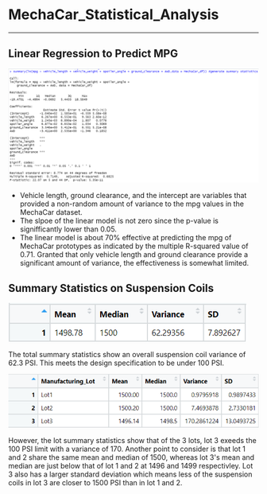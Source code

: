# **MechaCar_Statistical_Analysis**
---
## Linear Regression to Predict MPG
![picture alt](https://github.com/ChristinaGalley/MechaCar_Statistical_Analysis-/blob/main/Resources/Linear_Regression_to_Predict_MPG.png)

- Vehicle length, ground clearance, and the intercept are variables that provided a non-random amount of variance to the mpg values in the MechaCar dataset.
- The slpoe of the linear model is not zero since the p-value is signifficantly lower than 0.05.
- The linear model is about 70% effective at predicting the mpg of MechaCar prototypes as indicated by the multiple R-squared value of 0.71. Granted that only vehicle length and ground clearance provide a significant amount of variance, the effectiveness is somewhat limited.

## Summary Statistics on Suspension Coils
![picture alt](https://github.com/ChristinaGalley/MechaCar_Statistical_Analysis-/blob/main/Resources/total_summary.png)

The total summary statistics show an overall suspension coil variance of 62.3 PSI. This meets the design specification to be under 100 PSI.

![picture alt](https://github.com/ChristinaGalley/MechaCar_Statistical_Analysis-/blob/main/Resources/lot_summary.png)

However, the lot summary statistics show that of the 3 lots, lot 3 exeeds the 100 PSI limit with a variance of 170. Another point to consider is that lot 1 and 2 share the same mean and median of 1500, whereas lot 3's mean and median are just below that of lot 1 and 2 at 1496 and 1499 respectivley. Lot 3 also has a larger standard deviation which means less of the suspension coils in lot 3 are closer to 1500 PSI than in lot 1 and 2.
